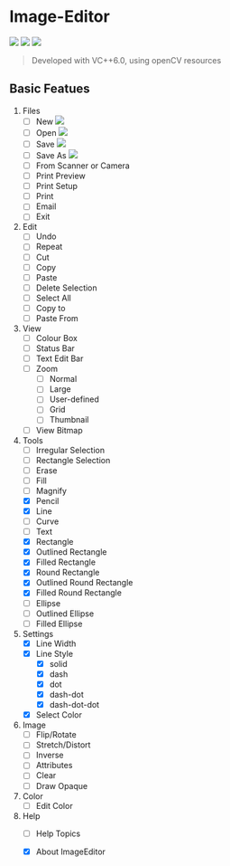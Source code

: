 ﻿ **Image-Editor**
================

![][1] ![][2] ![][3]
>  Developed with VC++6.0, using openCV resources


Basic Featues
---------------

 1. Files
    - [ ] New ![][4]
    - [ ] Open ![][4] 
    - [ ] Save ![][4]
    - [ ] Save As ![][4]
    - [ ] From Scanner or Camera
    - [ ] Print Preview
    - [ ] Print Setup
    - [ ] Print
    - [ ] Email
    - [ ] Exit
 2. Edit
    - [ ] Undo
    - [ ] Repeat
    - [ ] Cut
    - [ ] Copy
    - [ ] Paste
    - [ ] Delete Selection
    - [ ] Select All
    - [ ] Copy to
    - [ ] Paste From
 3. View 
    - [ ] Colour Box
    - [ ] Status Bar
    - [ ] Text Edit Bar
    - [ ] Zoom
        - [ ] Normal
        - [ ] Large
        - [ ] User-defined
        - [ ] Grid
        - [ ] Thumbnail
    - [ ] View Bitmap
 4. Tools
    - [ ] Irregular Selection
    - [ ] Rectangle Selection
    - [ ] Erase
    - [ ] Fill
    - [ ] Magnify
    - [x] Pencil
    - [x] Line
    - [ ] Curve
    - [ ] Text
    - [x] Rectangle
    - [x] Outlined Rectangle
    - [x] Filled Rectangle
    - [x] Round Rectangle
    - [x] Outlined Round Rectangle
    - [x] Filled Round Rectangle
    - [ ] Ellipse
    - [ ] Outlined Ellipse
    - [ ] Filled Ellipse
 5. Settings
    - [x] Line Width
    - [x] Line Style
        - [x] solid
        - [x] dash
        - [x] dot
        - [x] dash-dot
        - [x] dash-dot-dot
    - [x] Select Color
 6. Image
    - [ ] Flip/Rotate
    - [ ] Stretch/Distort
    - [ ] Inverse
    - [ ] Attributes
    - [ ] Clear
    - [ ] Draw Opaque
 7. Color
    - [ ] Edit Color
 8. Help
    - [ ] Help Topics
    - [x] About ImageEditor


  [1]: https://img.shields.io/badge/language-C++-green.svg
  [2]: https://img.shields.io/badge/platform-win--32%20%7C%20win--64-lightgrey.svg
  [3]: https://img.shields.io/travis/rust-lang/rust/master.svg
  [4]: https://img.shields.io/badge/progress-default-lightgrey.svg